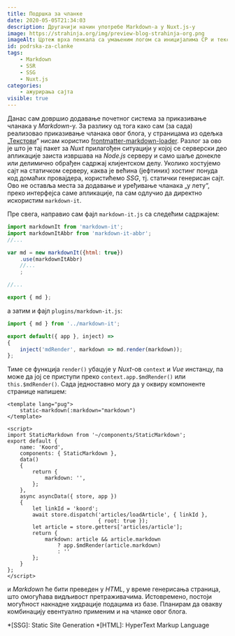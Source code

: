 ```yaml
---
title: Подршка за чланке
date: 2020-05-05T21:34:03
description: Другачији начин употребе Markdown-а у Nuxt.js-у
image: https://strahinja.org/img/preview-blog-strahinja-org.png
imageAlt: Цртеж врха пенкала са умањеним логом са иницијалима СР и текстом //strahinja.org
id: podrska-za-clanke
tags:
    - Markdown
    - SSR
    - SSG
    - Nuxt.js
categories:
    - ажурирања сајта
visible: true
---
```


Данас сам довршио додавање почетног система за приказивање чланака у
_Markdown_-у. За разлику од тога како сам (за сада) реализовао приказивање
чланака овог блога, у страницама из одељка „[Текстови][1]“ нисам користио
[frontmatter-markdown-loader][2]. Разлог за ово је што је тај пакет за _Nuxt_
прилагођен ситуацији у којој се серверски део апликације заиста извршава на
_Node.js_ серверу и само шаље донекле или делимично обрађен садржај клијентском
делу. Уколико хостујемо сајт на статичком серверу, каква је већина (јефтиних)
хостинг понуда код домаћих провајдера, користићемо _SSG_, тј. статички генерисан
сајт. Ово не оставља места за додавање и уређивање чланака „у лету“, преко
интерфејса саме апликације, па сам одлучио да директно искористим `markdown-it`.

Пре свега, направио сам фајл `markdown-it.js` са следећим садржајем:

```javascript
import markdownIt from 'markdown-it';
import markdownItAbbr from 'markdown-it-abbr';
//...

var md = new markdownIt({html: true})
    .use(markdownItAbbr)
    //...
    ;

//...

export { md };
```

а затим и фајл `plugins/markdown-it.js`:


```javascript
import { md } from '../markdown-it';

export default({ app }, inject) =>
{
    inject('mdRender', markdown => md.render(markdown));
};

```

Тиме се функција `render()` убацује у _Nuxt_-ов `context` и _Vue_ инстанцу, па
може да јој се приступи преко `context.app.$mdRender()` или `this.$mdRender()`.
Сада једноставно могу да у оквиру компоненте странице напишем:

```
<template lang="pug">
    static-markdown(:markdown="markdown")
</template>

<script>
import StaticMarkdown from '~/components/StaticMarkdown';
export default {
    name: 'Koord',
    components: { StaticMarkdown },
    data()
    {
        return {
            markdown: '',
        };
    },
    async asyncData({ store, app })
    {
        let linkId = 'koord';
        await store.dispatch('articles/loadArticle', { linkId },
                             { root: true });
        let article = store.getters['articles/article'];
        return {
            markdown: article && article.markdown
                ? app.$mdRender(article.markdown)
                : ''
        };
    }
};
</script>

```

и _Markdown_ ће бити преведен у _HTML_, у време генерисања страница, што
омогућава видљивост претраживачима.  Истовремено, постоји могућност накнадне
хидрације подацима из базе. Планирам да овакву комбинацију евентуално применим и
на чланке овог блога.

*[SSG]: Static Site Generation
*[HTML]: HyperText Markup Language

[1]: https://strahinja.org/tekstovi
[2]: https://github.com/hmsk/frontmatter-markdown-loader

